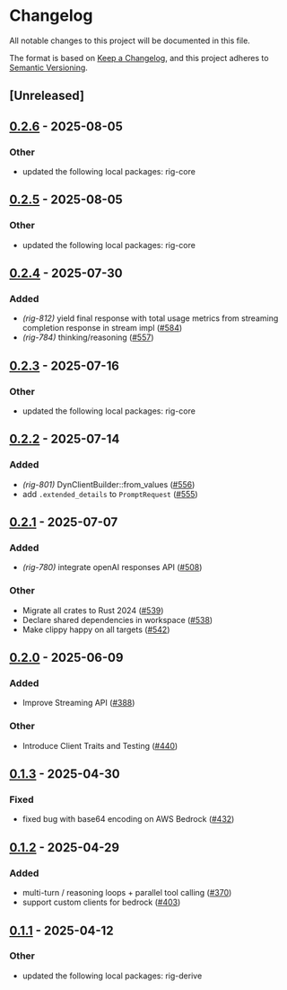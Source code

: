 # Changelog

All notable changes to this project will be documented in this file.

The format is based on [Keep a Changelog](https://keepachangelog.com/en/1.0.0/),
and this project adheres to [Semantic Versioning](https://semver.org/spec/v2.0.0.html).

## [Unreleased]

## [0.2.6](https://github.com/0xPlaygrounds/rig/compare/rig-bedrock-v0.2.5...rig-bedrock-v0.2.6) - 2025-08-05

### Other

- updated the following local packages: rig-core

## [0.2.5](https://github.com/0xPlaygrounds/rig/compare/rig-bedrock-v0.2.4...rig-bedrock-v0.2.5) - 2025-08-05

### Other

- updated the following local packages: rig-core

## [0.2.4](https://github.com/0xPlaygrounds/rig/compare/rig-bedrock-v0.2.3...rig-bedrock-v0.2.4) - 2025-07-30

### Added

- *(rig-812)* yield final response with total usage metrics from streaming completion response in stream impl ([#584](https://github.com/0xPlaygrounds/rig/pull/584))
- *(rig-784)* thinking/reasoning ([#557](https://github.com/0xPlaygrounds/rig/pull/557))

## [0.2.3](https://github.com/0xPlaygrounds/rig/compare/rig-bedrock-v0.2.2...rig-bedrock-v0.2.3) - 2025-07-16

### Other

- updated the following local packages: rig-core

## [0.2.2](https://github.com/0xPlaygrounds/rig/compare/rig-bedrock-v0.2.1...rig-bedrock-v0.2.2) - 2025-07-14

### Added

- *(rig-801)* DynClientBuilder::from_values ([#556](https://github.com/0xPlaygrounds/rig/pull/556))
- add `.extended_details` to `PromptRequest` ([#555](https://github.com/0xPlaygrounds/rig/pull/555))

## [0.2.1](https://github.com/0xPlaygrounds/rig/compare/rig-bedrock-v0.2.0...rig-bedrock-v0.2.1) - 2025-07-07

### Added

- *(rig-780)* integrate openAI responses API ([#508](https://github.com/0xPlaygrounds/rig/pull/508))

### Other

- Migrate all crates to Rust 2024 ([#539](https://github.com/0xPlaygrounds/rig/pull/539))
- Declare shared dependencies in workspace ([#538](https://github.com/0xPlaygrounds/rig/pull/538))
- Make clippy happy on all targets ([#542](https://github.com/0xPlaygrounds/rig/pull/542))

## [0.2.0](https://github.com/0xPlaygrounds/rig/compare/rig-bedrock-v0.1.3...rig-bedrock-v0.2.0) - 2025-06-09

### Added

- Improve Streaming API ([#388](https://github.com/0xPlaygrounds/rig/pull/388))

### Other

- Introduce Client Traits and Testing ([#440](https://github.com/0xPlaygrounds/rig/pull/440))

## [0.1.3](https://github.com/0xPlaygrounds/rig/compare/rig-bedrock-v0.1.2...rig-bedrock-v0.1.3) - 2025-04-30

### Fixed

- fixed bug with base64 encoding on AWS Bedrock ([#432](https://github.com/0xPlaygrounds/rig/pull/432))

## [0.1.2](https://github.com/0xPlaygrounds/rig/compare/rig-bedrock-v0.1.1...rig-bedrock-v0.1.2) - 2025-04-29

### Added

- multi-turn / reasoning loops + parallel tool calling ([#370](https://github.com/0xPlaygrounds/rig/pull/370))
- support custom clients for bedrock ([#403](https://github.com/0xPlaygrounds/rig/pull/403))

## [0.1.1](https://github.com/0xPlaygrounds/rig/compare/rig-bedrock-v0.1.0...rig-bedrock-v0.1.1) - 2025-04-12

### Other

- updated the following local packages: rig-derive
